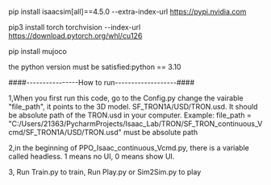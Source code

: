 pip install isaacsim[all]==4.5.0 --extra-index-url https://pypi.nvidia.com

pip3 install torch torchvision --index-url https://download.pytorch.org/whl/cu126

pip install mujoco

the python version must be satisfied:python == 3.10






####----------------How to run-------------------####



1,When you first run this code, go to the Config.py change the vairable "file_path", it points to the 3D model. SF_TRON1A/USD/TRON.usd.
It should be absolute path of the TRON.usd in your computer.
Example:
file_path = "C:/Users/21363/PycharmProjects/Isaac_Lab/TRON/SF_TRON_continuous_Vcmd/SF_TRON1A/USD/TRON.usd"  must be absolute path


2,in the beginning of PPO_Isaac_continuous_Vcmd.py, there is a variable called headless. 1 means no UI, 0 means show UI. 

3, Run Train.py to train, Run Play.py or Sim2Sim.py to play

